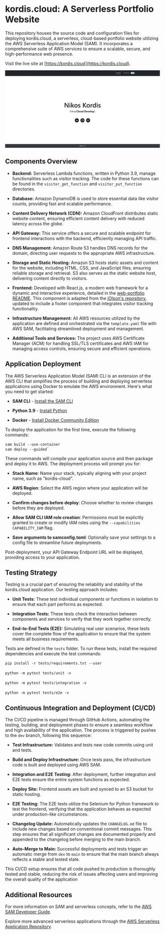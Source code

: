 # kordis.cloud: A Serverless Portfolio Website

 This repository houses the source code and configuration files for deploying kordis.cloud, a serverless, cloud-based portfolio website utilizing the AWS Serverless Application Model (SAM). It incorporates a comprehensive suite of AWS services to ensure a scalable, secure, and high-performance web presence.

  Visit the live site at [https://kordis.cloud](https://kordis.cloud).

  ![kordis.cloud Website](dev-portfolio/public/images/projects/kordis-cloud.png)

## Components Overview

 -  **Backend:** Serverless Lambda functions, written in Python 3.9, manage functionalities such as visitor tracking. The code for these functions can be found in the `visitor_get_function` and `visitor_put_function` directories.

-  **Database:** Amazon DynamoDB is used to store essential data like visitor counts, providing fast and scalable performance.

-  **Content Delivery Network (CDN):** Amazon CloudFront distributes static website content, ensuring efficient content delivery with reduced latency across the globe.

-  **API Gateway:** This service offers a secure and scalable endpoint for frontend interactions with the backend, efficiently managing API traffic.

-  **DNS Management:** Amazon Route 53 handles DNS records for the domain, directing user requests to the appropriate AWS infrastructure.

-  **Storage and Static Hosting:** Amazon S3 hosts static assets and content for the website, including HTML, CSS, and JavaScript files, ensuring reliable storage and retrieval. S3 also serves as the static website host, delivering content directly to visitors.

-  **Frontend:** Developed with React.js, a modern web framework for a dynamic and interactive experience, detailed in the [web-portfolio README](web-portfolio/README.md). This component is adapted from the [jOlson's repository](https://github.com/johnolson2219/jOlson), updated to include a footer component that integrates visitor tracking functionality.

-  **Infrastructure Management:** All AWS resources utilized by the application are defined and orchestrated via the `template.yaml` file with AWS SAM, facilitating streamlined deployment and management.

-  **Additional Tools and Services:** The project uses AWS Certificate Manager (ACM) for handling SSL/TLS certificates and AWS IAM for managing access controls, ensuring secure and efficient operations.

## Application Deployment

The AWS Serverless Application Model (SAM) CLI is an extension of the AWS CLI that simplifies the process of building and deploying serverless applications using Docker to emulate the AWS environment. Here's what you need to get started:

-  **SAM CLI** - [Install the SAM CLI](https://docs.aws.amazon.com/serverless-application-model/latest/developerguide/serverless-sam-cli-install.html)

-  **Python 3.9** - [Install Python](https://www.python.org/downloads/)

-  **Docker** - [Install Docker Community Edition](https://hub.docker.com/search/?type=edition&offering=community)

To deploy the application for the first time, execute the following commands:
```
sam build --use-container
sam deploy --guided`
```
  These commands will compile your application source and then package and deploy it to AWS. The deployment process will prompt you for:

  -  **Stack Name**: Name your stack, typically aligning with your project name, such as "kordis-cloud".

-  **AWS Region**: Select the AWS region where your application will be deployed.

-  **Confirm changes before deploy**: Choose whether to review changes before they are deployed.

-  **Allow SAM CLI IAM role creation**: Permissions must be explicitly granted to create or modify IAM roles using the `--capabilities CAPABILITY_IAM` flag.

-  **Save arguments to samconfig.toml**: Optionally save your settings to a config file to streamline future deployments.

  
Post-deployment, your API Gateway Endpoint URL will be displayed, providing access to your application.

## Testing Strategy

Testing is a crucial part of ensuring the reliability and stability of the kordis.cloud application. Our testing approach includes:

 -  **Unit Tests:** These test individual components or functions in isolation to ensure that each part performs as expected.

-  **Integration Tests:** These tests check the interaction between components and services to verify that they work together correctly.

-  **End-to-End Tests (E2E):** Simulating real user scenarios, these tests cover the complete flow of the application to ensure that the system meets all business requirements.

  

Tests are defined in the `tests` folder. To run these tests, install the required dependencies and execute the test commands:

```
pip install -r tests/requirements.txt --user

python -m pytest tests/unit -v

python -m pytest tests/integration -v

python -m pytest tests/e2e -v

```

## Continuous Integration and Deployment (CI/CD)

The CI/CD pipeline is managed through GitHub Actions, automating the testing, building, and deployment phases to ensure a seamless workflow and high availability of the application. The process is triggered by pushes to the `dev` branch, following this sequence:

-  **Test Infrastructure:** Validates and tests new code commits using unit and tests.

-  **Build and Deploy Infrastructure:** Once tests pass, the infrastructure code is built and deployed using AWS SAM.

-  **Integration and E2E Testing:** After deployment, further integration and E2E tests ensure the entire system functions as expected.

-  **Deploy Site:** Frontend assets are built and synced to an S3 bucket for static hosting.

-  **E2E Testing:** The E2E tests utilize the Selenium for Python framework to test the frontend, verifying that the application behaves as expected under production-like circumstances.

-   **Changelog Update:** Automatically updates the `CHANGELOG.md` file to include new changes based on conventional commit messages. This step ensures that all significant changes are documented properly and appended to the changelog before merging to the main branch.

-  **Auto-Merge to Main:** Successful deployments and tests trigger an automatic merge from `dev` to `main` to ensure that the main branch always reflects a stable and tested state.

This CI/CD setup ensures that all code pushed to production is thoroughly tested and stable, reducing the risk of issues affecting users and improving the overall quality of the application

## Additional Resources

For more information on SAM and serverless concepts, refer to the [AWS SAM Developer Guide](https://docs.aws.amazon.com/serverless-application-model/latest/developerguide/what-is-sam.html).

Explore more advanced serverless applications through the [AWS Serverless Application Repository](https://aws.amazon.com/serverless/serverlessrepo/).